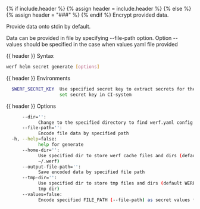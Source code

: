 {% if include.header %}
{% assign header = include.header %}
{% else %}
{% assign header = "###" %}
{% endif %}
Encrypt provided data.

Provide data onto stdin by default.

Data can be provided in file by specifying --file-path option. Option --values should be specified 
in the case when values yaml file provided

{{ header }} Syntax

```bash
werf helm secret generate [options]
```

{{ header }} Environments

```bash
  $WERF_SECRET_KEY  Use specified secret key to extract secrets for the deploy; recommended way to 
                    set secret key in CI-system
```

{{ header }} Options

```bash
      --dir='':
            Change to the specified directory to find werf.yaml config
      --file-path='':
            Encode file data by specified path
  -h, --help=false:
            help for generate
      --home-dir='':
            Use specified dir to store werf cache files and dirs (default WERF_HOME environment or 
            ~/.werf)
      --output-file-path='':
            Save encoded data by specified file path
      --tmp-dir='':
            Use specified dir to store tmp files and dirs (default WERF_TMP environment or system 
            tmp dir)
      --values=false:
            Encode specified FILE_PATH (--file-path) as secret values file
```

